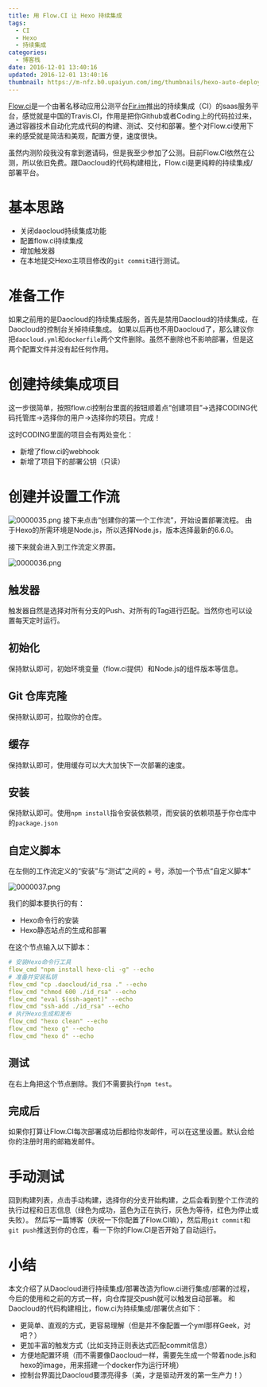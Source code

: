 ```yaml
---
title: 用 Flow.CI 让 Hexo 持续集成
tags:
  - CI
  - Hexo
  - 持续集成
categories:
  - 博客栈
date: 2016-12-01 13:40:16
updated: 2016-12-01 13:40:16
thumbnail: https://m-nfz.b0.upaiyun.com/img/thumbnails/hexo-auto-deploy-with-flow.ci.png!blogth
---
```


[Flow.ci](https://flow.ci)是一个由著名移动应用公测平台[Fir.im](https://fir.im)推出的持续集成（CI）的saas服务平台，感觉就是中国的Travis.CI，作用是把你Github或者Coding上的代码拉过来，通过容器技术自动化完成代码的构建、测试、交付和部署。整个对Flow.ci使用下来的感受就是简洁和美观，配置方便，速度很快。

<!--more-->

虽然内测阶段我没有拿到邀请码，但是我至少参加了公测。目前Flow.CI依然在公测，所以依旧免费。跟Daocloud的代码构建相比，Flow.ci是更纯粹的持续集成/部署平台。

# 基本思路

- 关闭daocloud持续集成功能
- 配置flow.ci持续集成
- 增加触发器
- 在本地提交Hexo主项目修改的`git commit`进行测试。

# 准备工作

如果之前用的是Daocloud的持续集成服务，首先是禁用Daocloud的持续集成，在Daocloud的控制台关掉持续集成。
如果以后再也不用Daocloud了，那么建议你把`daocloud.yml`和`dockerfile`两个文件删除。虽然不删除也不影响部署，但是这两个配置文件并没有起任何作用。

# 创建持续集成项目

这一步很简单，按照flow.ci控制台里面的按钮顺着点“创建项目”->选择CODING代码托管库->选择你的用户->选择你的项目。完成！

这时CODING里面的项目会有两处变化：

- 新增了flow.ci的webhook
- 新增了项目下的部署公钥（只读）

# 创建并设置工作流
![0000035.png](https://img-nfz.b0.upaiyun.com/0000035.png)
接下来点击“创建你的第一个工作流”，开始设置部署流程。
由于Hexo的所需环境是Node.js，所以选择Node.js，版本选择最新的6.6.0。

接下来就会进入到工作流定义界面。

![0000036.png](https://img-nfz.b0.upaiyun.com/0000036.png)

## 触发器
触发器自然是选择对所有分支的Push、对所有的Tag进行匹配。当然你也可以设置每天定时运行。

## 初始化
保持默认即可，初始环境变量（flow.ci提供）和Node.js的组件版本等信息。

## Git 仓库克隆
保持默认即可，拉取你的仓库。

## 缓存
保持默认即可，使用缓存可以大大加快下一次部署的速度。

## 安装
保持默认即可。使用`npm install`指令安装依赖项，而安装的依赖项基于你仓库中的`package.json`

## 自定义脚本
在左侧的工作流定义的“安装”与“测试”之间的 + 号，添加一个节点“自定义脚本”

![0000037.png](https://img-nfz.b0.upaiyun.com/0000037.png)

我们的脚本要执行的有：

- Hexo命令行的安装
- Hexo静态站点的生成和部署

在这个节点输入以下脚本：

```yaml
# 安装Hexo命令行工具
flow_cmd "npm install hexo-cli -g" --echo
# 准备并安装私钥
flow_cmd "cp .daocloud/id_rsa ." --echo
flow_cmd "chmod 600 ./id_rsa" --echo
flow_cmd "eval $(ssh-agent)" --echo
flow_cmd "ssh-add ./id_rsa" --echo
# 执行Hexo生成和发布
flow_cmd "hexo clean" --echo
flow_cmd "hexo g" --echo
flow_cmd "hexo d" --echo
```

## 测试
在右上角把这个节点删除。我们不需要执行`npm test`。

## 完成后
如果你打算让Flow.CI每次部署成功后都给你发邮件，可以在这里设置。默认会给你的注册时用的邮箱发邮件。

# 手动测试
回到构建列表，点击手动构建，选择你的分支开始构建，之后会看到整个工作流的执行过程和日志信息（绿色为成功，蓝色为正在执行，灰色为等待，红色为停止或失败）。
然后写一篇博客（庆祝一下你配置了Flow.CI嘛），然后用`git commit`和`git push`推送到你的仓库，看一下你的Flow.CI是否开始了自动运行。

# 小结
本文介绍了从Daocloud进行持续集成/部署改造为flow.ci进行集成/部署的过程，今后的使用和之前的方式一样，向仓库提交push就可以触发自动部署。
和Daocloud的代码构建相比，flow.ci为持续集成/部署优点如下：

- 更简单、直观的方式，更容易理解（但是并不像配置一个yml那样Geek，对吧？）
- 更加丰富的触发方式（比如支持正则表达式匹配commit信息）
- 方便地配置环境（而不需要像Daocloud一样，需要先生成一个带着node.js和hexo的image，用来搭建一个docker作为运行环境）
- 控制台界面比Daocloud要漂亮得多（美，才是驱动开发的第一生产力！）
